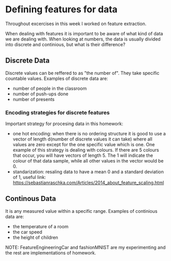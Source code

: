 # Defining features for data

Throughout excercises in this week I worked on feature extraction. 

When dealing with features it is important to be aware of what kind of data we are dealing with. When looking at numbers, the data is usually divided into discrete and continious, but what is their difference?

## Discrete Data
Discrete values can be reffered to as "the number of". They take specific countable values. Examples of discrete data are:
- number of people in the classroom 
- number of push-ups done
- number of presents

### Encoding strategies for discrete features
Important strategy for procesing data in this homework:
- one hot encoding: when there is no ordering structure it is good to use a vector of length d(number of discrete values it can take) where all values are zero except for the one specific value which is one. One example of this strategy is dealing with colours. If there are 5 colours that occur, you will have vectors of length 5. The 1 will indicate the colour of that data sample, while all other values in the vector would be 0.
- standarization: resaling data to have a mean 0 and a standard deviation of 1, useful link: https://sebastianraschka.com/Articles/2014_about_feature_scaling.html


## Continous Data
It is any measured value within a specific range. Examples of continious data are:
- the temperature of a room
- the car speed
- the height of children

NOTE: FeatureEngineeringCar and fashionMNIST are my experimenting and the rest are implementations of homework.
